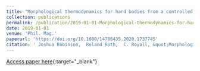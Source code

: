```yaml
---
title: "Morphological thermodynamics for hard bodies from a controlled expansion"
collection: publications
permalink: /publication/2019-01-01-Morphological-thermodynamics-for-hard-bodies-from-a-controlled-expansion
date: 2019-01-01
venue: 'Phil. Mag.'
paperurl: 'https://doi.org/10.1080/14786435.2020.1737745'
citation: ' Joshua Robinson,  Roland Roth,  C. Royall, &quot;Morphological thermodynamics for hard bodies from a controlled expansion.&quot; Phil. Mag., 2019.'
---
```

[Access paper here](https://doi.org/10.1080/14786435.2020.1737745){:target="_blank"}
